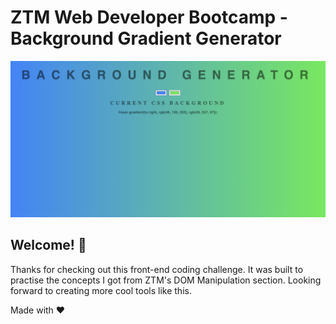 # ZTM Web Developer Bootcamp - Background Gradient Generator

![Screenshot](./screenshot.png)

## Welcome! 👋

Thanks for checking out this front-end coding challenge. It was built to practise the concepts I got from ZTM's DOM Manipulation section. Looking forward to creating more cool tools like this.

Made with ❤
